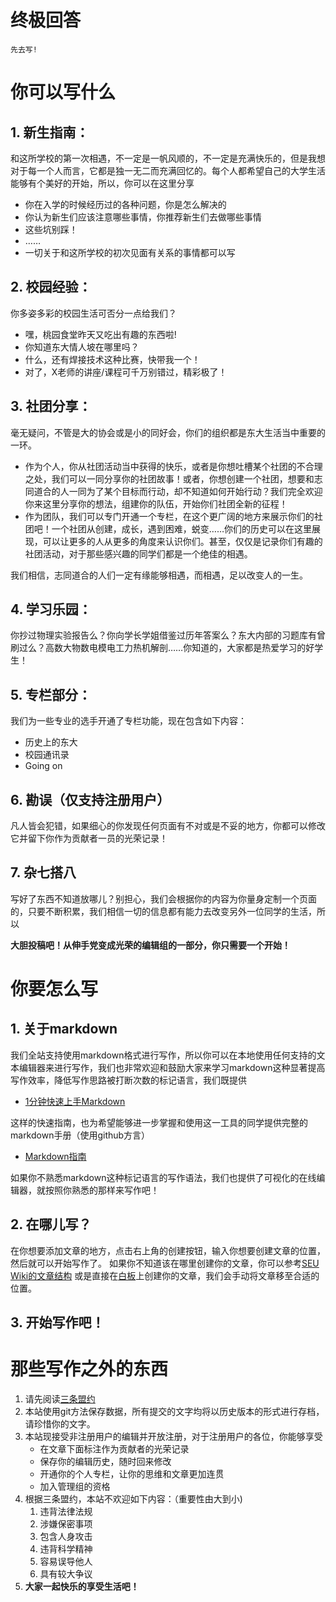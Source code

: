 <!-- TITLE: 写作指南 -->
<!-- SUBTITLE: Guideline on writing -->
# 终极回答
    先去写!

# 你可以写什么
## 1. 新生指南：
和这所学校的第一次相遇，不一定是一帆风顺的，不一定是充满快乐的，但是我想对于每一个人而言，它都是独一无二而充满回忆的。每个人都希望自己的大学生活能够有个美好的开始，所以，你可以在这里分享
- 你在入学的时候经历过的各种问题，你是怎么解决的
- 你认为新生们应该注意哪些事情，你推荐新生们去做哪些事情
- 这些坑别踩！
- ……
- 一切关于和这所学校的初次见面有关系的事情都可以写
## 2. 校园经验：
你多姿多彩的校园生活可否分一点给我们？
- 嘿，桃园食堂昨天又吃出有趣的东西啦! 
- 你知道东大情人坡在哪里吗？
- 什么，还有焊接技术这种比赛，快带我一个！
- 对了，X老师的讲座/课程可千万别错过，精彩极了！
## 3. 社团分享：
毫无疑问，不管是大的协会或是小的同好会，你们的组织都是东大生活当中重要的一环。
- 作为个人，你从社团活动当中获得的快乐，或者是你想吐槽某个社团的不合理之处，我们可以一同分享你的社团故事！或者，你想创建一个社团，想要和志同道合的人一同为了某个目标而行动，却不知道如何开始行动？我们完全欢迎你来这里分享你的想法，组建你的队伍，开始你们社团全新的征程！
- 作为团队，我们可以专门开通一个专栏，在这个更广阔的地方来展示你们的社团吧！一个社团从创建，成长，遇到困难，蜕变……你们的历史可以在这里展现，可以让更多的人从更多的角度来认识你们。甚至，仅仅是记录你们有趣的社团活动，对于那些感兴趣的同学们都是一个绝佳的相遇。

我们相信，志同道合的人们一定有缘能够相遇，而相遇，足以改变人的一生。
## 4. 学习乐园：
你抄过物理实验报告么？你向学长学姐借鉴过历年答案么？东大内部的习题库有曾刷过么？高数大物数电模电工力热机解剖……你知道的，大家都是热爱学习的好学生！
## 5. 专栏部分：
我们为一些专业的选手开通了专栏功能，现在包含如下内容：
- 历史上的东大
- 校园通讯录
- Going on
## 6. 勘误（仅支持注册用户）
凡人皆会犯错，如果细心的你发现任何页面有不对或是不妥的地方，你都可以修改它并留下你作为贡献者一员的光荣记录！
## 7. 杂七搭八
写好了东西不知道放哪儿？别担心，我们会根据你的内容为你量身定制一个页面的，只要不断积累，我们相信一切的信息都有能力去改变另外一位同学的生活，所以

**大胆投稿吧！从伸手党变成光荣的编辑组的一部分，你只需要一个开始！**

# 你要怎么写
## 1. 关于markdown
我们全站支持使用markdown格式进行写作，所以你可以在本地使用任何支持的文本编辑器来进行写作，我们也非常欢迎和鼓励大家来学习markdown这种显著提高写作效率，降低写作思路被打断次数的标记语言，我们既提供
- [1分钟快速上手Markdown](http://wiki.seu.services/guide/OneMinuteGoMarkdown)

这样的快速指南，也为希望能够进一步掌握和使用这一工具的同学提供完整的markdown手册（使用github方言）
- [Markdown指南](http://docs.seu.services/#/manual/MarkdownReference)

如果你不熟悉markdown这种标记语言的写作语法，我们也提供了可视化的在线编辑器，就按照你熟悉的那样来写作吧！

## 2. 在哪儿写？
在你想要添加文章的地方，点击右上角的创建按钮，输入你想要创建文章的位置，然后就可以开始写作了。
如果你不知道该在哪里创建你的文章，你可以参考[SEU Wiki的文章结构](http://wiki.seu.servics/guide/ArticleStructure) 或是直接在[白板](http://wiki.seu.services/playground/)上创建你的文章，我们会手动将文章移至合适的位置。

## 3. 开始写作吧！

# 那些写作之外的东西
1. 请先阅读[三条盟约](http://wiki.seu.services/about/the-three/)
2. 本站使用git方法保存数据，所有提交的文字均将以历史版本的形式进行存档，请珍惜你的文字。
3. 本站现接受非注册用户的编辑并开放注册，对于注册用户的各位，你能够享受
    - 在文章下面标注作为贡献者的光荣记录
    - 保存你的编辑历史，随时回来修改
    - 开通你的个人专栏，让你的思维和文章更加连贯
    - 加入管理组的资格
4. 根据三条盟约，本站不欢迎如下内容：（重要性由大到小)
    1. 违背法律法规
    2. 涉嫌保密事项
    3. 包含人身攻击
    4. 违背科学精神
    5. 容易误导他人
    6. 具有较大争议
5. **大家一起快乐的享受生活吧！**